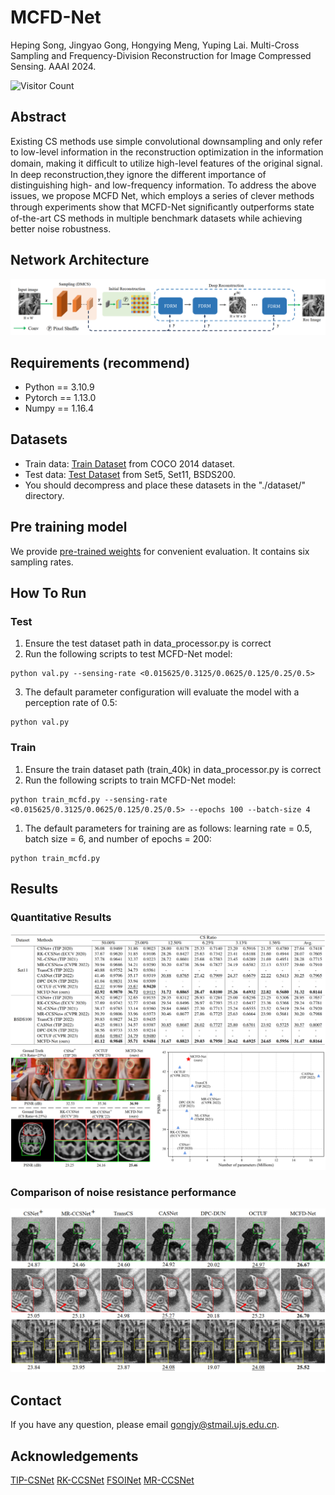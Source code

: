 # MCFD-Net
Heping Song, Jingyao Gong, Hongying Meng, Yuping Lai. 
Multi-Cross Sampling and Frequency-Division Reconstruction for Image Compressed Sensing. 
AAAI 2024.

![Visitor Count](https://profile-counter.glitch.me/mcfdnet/count.svg)


## Abstract

Existing CS methods use simple convolutional downsampling and only refer to low-level information in the reconstruction optimization in the information domain, making it difﬁcult to utilize high-level features of the original signal. In deep reconstruction,they ignore the different importance of distinguishing high- and low-frequency information. 
To address the above issues, we propose MCFD Net, which employs a series of clever methods through experiments show that MCFD-Net signiﬁcantly outperforms state of-the-art CS methods in multiple benchmark datasets while achieving better noise robustness.


## Network Architecture
![img.png](md_image/structure.png)

## Requirements (recommend)
- Python == 3.10.9
- Pytorch == 1.13.0
- Numpy == 1.16.4


## Datasets
- Train data: [Train Dataset](https://drive.google.com/file/d/1zUPKz06AhH8zOJBZDtWsxyEHJMt5t-OK/view) from COCO 2014 dataset.
- Test data: [Test Dataset](https://drive.google.com/file/d/1-qAmy_9kTa2tOSlIMkWcSPwIDpKAzcIz/view) from Set5, Set11, BSDS200.
- You should decompress and place these datasets in the "./dataset/" directory.

## Pre training model
We provide [pre-trained weights](https://drive.google.com/drive/folders/1N-B7NZI0HBHbkTbgZMvNczZpKsP6eDHO) for convenient evaluation. It contains six sampling rates.

## How To Run

### Test
1. Ensure the test dataset path in data_processor.py is correct
2. Run the following scripts to test MCFD-Net model:
```
python val.py --sensing-rate <0.015625/0.3125/0.0625/0.125/0.25/0.5>
```
3. The default parameter configuration will evaluate the model with a perception rate of 0.5:
```
python val.py
```


### Train

1. Ensure the train dataset path (train_40k) in data_processor.py is correct
2. Run the following scripts to train MCFD-Net model:
```
python train_mcfd.py --sensing-rate <0.015625/0.3125/0.0625/0.125/0.25/0.5> --epochs 100 --batch-size 4
```
1. The default parameters for training are as follows: learning rate = 0.5, batch size = 6, and number of epochs = 200:
```
python train_mcfd.py
```


## Results

### Quantitative Results

![psnr_ssim](md_image/tables.png)
![psnr_ssim](md_image/pre_com.png)



### Comparison of noise resistance performance

![vision](md_image/noise_com.png)


## Contact
If you have any question, please email [gongjy@stmail.ujs.edu.cn](mailto:gongjy@stmail.ujs.edu.cn).


## Acknowledgements
[TIP-CSNet](https://github.com/wzhshi/TIP-CSNet)
[RK-CCSNet](https://github.com/rkteddy/RK-CCSNet)
[FSOINet](https://github.com/cwjjun/fsoinet)
[MR-CCSNet](https://github.com/fze0012/MR-CCSNet)














